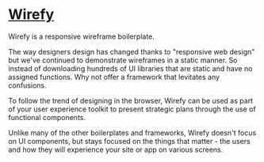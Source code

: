 [Wirefy](https://github.com/cjdsie/wirefy)
=================

Wirefy is a responsive wireframe boilerplate. 

The way designers design has changed thanks to "responsive web design" but we've continued to demonstrate wireframes in a static manner. So instead of downloading hundreds of UI libraries that are static and have no assigned functions. Why not offer a framework that levitates any confusions.

To follow the trend of designing in the browser, Wirefy can be used as part of your user experience toolkit to present strategic plans through the use of functional components. 

Unlike many of the other boilerplates and frameworks, Wirefy doesn't focus on UI components, but stays focused on the things that matter - the users and how they will experience your site or app on various screens.    

